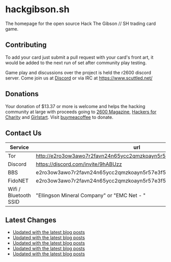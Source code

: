 # hackgibson.sh
The homepage for the open source Hack The Gibson // SH trading card game.


## Contributing

To add your card just submit a pull request with your card's front art, it would be added to the next run of set after community play testing.

Game play and discussions over the project is held the r2600 discord server. Come join us at [Discord](https://discord.com/invite/9hABUzz) or via IRC at https://www.scuttled.net/


## Donations

Your donation of $13.37 or more is welcome and helps the hacking community at large with proceeds going to [2600 Magazine](https://2600.com/), [Hackers for Charity](https://hackersforcharity.org) and [Girlstart](https://girlstart.org).  Visit [buymeacoffee](https://www.buymeacoffee.com/hackgibson.sh) to donate.


## Contact Us

Service | url
-|-
Tor | http://e2ro3ow3awo7r2favn24n65ycc2qmzkoayn5r57e3f56nvjwdcgg32ad.onion
Discord | https://discord.com/invite/9hABUzz
BBS | e2ro3ow3awo7r2favn24n65ycc2qmzkoayn5r57e3f56nvjwdcgg32ad.onion:23
FidoNET | e2ro3ow3awo7r2favn24n65ycc2qmzkoayn5r57e3f56nvjwdcgg32ad.onion:24554
Wifi / Bluetooth SSID | "Ellingson Mineral Company" or "EMC Net - <fidonet address>"

## Latest Changes
<!-- BLOG-POST-LIST:START -->
- [Updated with the latest blog posts](https://github.com/DFW2600/hackgibson.sh/commit/fcbee6dc02b895655de6fcd23c98fcb29f8d81bd)
- [Updated with the latest blog posts](https://github.com/DFW2600/hackgibson.sh/commit/e44672d5a0c2a8c603d8f3a920cd1f2d0fc9df37)
- [Updated with the latest blog posts](https://github.com/DFW2600/hackgibson.sh/commit/b463cef117ad79773fe3ae29094a74e5d9473009)
- [Updated with the latest blog posts](https://github.com/DFW2600/hackgibson.sh/commit/9f3cd645b16d159c64cb2177ed773ef1433f2e2e)
- [Updated with the latest blog posts](https://github.com/DFW2600/hackgibson.sh/commit/8f1fe79dcc866e2e5f718df201f6b2585470ba93)
<!-- BLOG-POST-LIST:END -->
